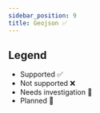 ```yaml
---
sidebar_position: 9
title: Geojson ✅
---
```


## Legend

- Supported ✅
- Not supported ❌
- Needs investigation 🤔
- Planned 🌲
